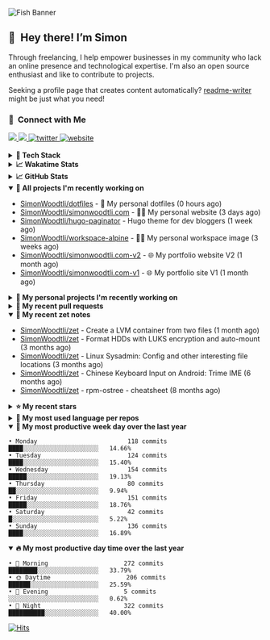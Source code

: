 ![Fish Banner](assets/fish.webp)

## 👋 &nbsp;Hey there! I’m Simon

Through freelancing, I help empower businesses in my community who lack
an online presence and technological expertise. I'm also an open source
enthusiast and like to contribute to projects.

Seeking a profile page that creates content automatically?
[readme-writer] might be just what you need!

### 🤝 &nbsp;Connect with Me

<div align="left">
<a href="https://linkedin.com/in/simonwoodtli" target="_blank">
<img src="https://img.shields.io/badge/linkedin-1E77B5?style=for-the-badge&logo=linkedin&logoColor=white alt=linkedin" />
</a>
<a href="https://github.com/simonwoodtli" target="_blank">
<img src="https://img.shields.io/badge/github-24292E?style=for-the-badge&logo=github&logoColor=white alt=github" />
</a>
<a href="https://twitter.com/simonwoodtlidev" target="_blank">
<img src="https://img.shields.io/badge/twitter-26a7de?style=for-the-badge&logo=twitter&logoColor=white" alt="twitter"/>
</a>
<a href="https://simonwoodtli.com" target="_blank">
<img src="https://img.shields.io/badge/website-E2925F?style=for-the-badge&logo=google-chrome&logoColor=white" alt="website"/>
</a>
</div>
<br/>


<details>
  <summary><b>🧰 Tech Stack</b></summary>
  <div align="center">
  <a href="https://skillicons.dev" target="_blank">
  <img src="https://skillicons.dev/icons?i=js,html,css,bash,python,go,postgresql,docker,vim,linux" alt="JavaScript, HTML, CSS, Bash, Python, Go, PostgreSQL, Docker, Vim,
  Linux">
  </a>
  </div>
</details>

<details>
  <summary><b>📈 Wakatime Stats</b></summary>
  <p align="center"><a href="https://wakatime.com/@SimonWoodtli">
  <img align="center" width="400" height="300" src="https://wakatime.com/share/@SimonWoodtli/7761bcef-e104-47d9-912a-dfd6bf08868b.svg" />
  </a>
  <a href="https://wakatime.com/@SimonWoodtli">
  <img align="center" width="400" height="300" src="https://wakatime.com/share/@SimonWoodtli/341953df-6a40-47b7-8220-ace4eabe0a17.svg" />
  </a></p>

  <h4><b>💬 I've been working with the following languages over the last 7 days</b></h4>

```
• HTML                           14 hrs 51 mins                 ██████████████░░░░░░░░░░░   55.71%
• CSS                            3 hrs 38 mins                  ███░░░░░░░░░░░░░░░░░░░░░░   13.65%
• XML                            2 hrs 43 mins                  ███░░░░░░░░░░░░░░░░░░░░░░   10.22%
• JavaScript                     2 hrs 1 min                    ██░░░░░░░░░░░░░░░░░░░░░░░   7.56%
• Markdown                       1 hr 25 mins                   █░░░░░░░░░░░░░░░░░░░░░░░░   5.34%
• TOML                           50 mins                        █░░░░░░░░░░░░░░░░░░░░░░░░   3.16%
• Vim Script                     38 mins                        █░░░░░░░░░░░░░░░░░░░░░░░░   2.43%
• conf                           12 mins                        ░░░░░░░░░░░░░░░░░░░░░░░░░   0.8%
• JSON                           10 mins                        ░░░░░░░░░░░░░░░░░░░░░░░░░   0.67%
• Other                          7 mins                         ░░░░░░░░░░░░░░░░░░░░░░░░░   0.46%
```

  <h4>👷 I've been working on the following projects over the last 7 days</h4>

```
• simonwoodtli.com               23 hrs 22 mins                 ██████████████████████░░░   87.6%
• Unknown Project                2 hrs 10 mins                  ██░░░░░░░░░░░░░░░░░░░░░░░   8.13%
• dotfiles                       38 mins                        █░░░░░░░░░░░░░░░░░░░░░░░░   2.43%
• zet                            16 mins                        ░░░░░░░░░░░░░░░░░░░░░░░░░   1.05%
• Private                        12 mins                        ░░░░░░░░░░░░░░░░░░░░░░░░░   0.8%
```

  <h4><b>🛠️ I've been working with the following editors over the last 7 days</b></h4>

```
• Vim                            26 hrs 41 mins                 █████████████████████████   100%
```

  <h4><b>💻 I've been working with the following operating systems over the last 7 days</b></h4>

```
• Linux                          26 hrs 41 mins                 █████████████████████████   100%
```

</details>

<details>
  <summary><b>📈 GitHub Stats</b></summary>
  <div align="center">
  <a href="https://github.com/anuraghazra/github-readme-stats"> 
  <img src="https://github-readme-stats.vercel.app/api?username=simonwoodtli&theme=onedark&show_icons=true&hide_rank=true&custom_title=Stats&count_private=true&hide_border=true&hide=issues&line_height=24&bg_color=0d1117" alt="Github Stats">
  <img src="https://github-readme-stats.vercel.app/api/top-langs/?username=simonwoodtli&layout=compact&theme=onedark&count_private=true&hide_border=true&bg_color=0d1117" alt="Top Langs">
  </a>
  </div>
</details>

<details open="">
  <summary><b>👷 All projects I'm recently working on</b></summary>

* [SimonWoodtli/dotfiles](https://github.com/SimonWoodtli/dotfiles) - 🏡 My personal dotfiles (0 hours ago)
* [SimonWoodtli/simonwoodtli.com](https://github.com/SimonWoodtli/simonwoodtli.com) - 👨‍💻 My personal website (3 days ago)
* [SimonWoodtli/hugo-paginator](https://github.com/SimonWoodtli/hugo-paginator) - Hugo theme for dev bloggers (1 week ago)
* [SimonWoodtli/workspace-alpine](https://github.com/SimonWoodtli/workspace-alpine) - 🤖🐳 My personal workspace image (3 weeks ago)
* [SimonWoodtli/simonwoodtli.com-v2](https://github.com/SimonWoodtli/simonwoodtli.com-v2) - 🌐 My portfolio website V2 (1 month ago)
* [SimonWoodtli/simonwoodtli.com-v1](https://github.com/SimonWoodtli/simonwoodtli.com-v1) - 🌐 My portfolio site V1 (1 month ago)

</details>
<details>
  <summary><b>🌱 My personal projects I'm recently working on</b></summary>

* [SimonWoodtli/dotfiles](https://github.com/SimonWoodtli/dotfiles) - 🏡 My personal dotfiles (0 hours ago)
* [SimonWoodtli/simonwoodtli.com](https://github.com/SimonWoodtli/simonwoodtli.com) - 👨‍💻 My personal website (3 days ago)
* [SimonWoodtli/hugo-paginator](https://github.com/SimonWoodtli/hugo-paginator) - Hugo theme for dev bloggers (1 week ago)
* [SimonWoodtli/workspace-alpine](https://github.com/SimonWoodtli/workspace-alpine) - 🤖🐳 My personal workspace image (3 weeks ago)
* [SimonWoodtli/simonwoodtli.com-v2](https://github.com/SimonWoodtli/simonwoodtli.com-v2) - 🌐 My portfolio website V2 (1 month ago)
* [SimonWoodtli/simonwoodtli.com-v1](https://github.com/SimonWoodtli/simonwoodtli.com-v1) - 🌐 My portfolio site V1 (1 month ago)

</details>
<details>
  <summary><b>🔨 My recent pull requests</b></summary>

* [feat: add wireguard-generate-keys script](https://github.com/SimonWoodtli/dotfiles-old/pull/14) on [SimonWoodtli/dotfiles-old](https://github.com/SimonWoodtli/dotfiles-old) (15 months ago)
* [feat: add video-to-gif script](https://github.com/SimonWoodtli/dotfiles-old/pull/13) on [SimonWoodtli/dotfiles-old](https://github.com/SimonWoodtli/dotfiles-old) (15 months ago)
* [feat: add spoof-mac-linux script](https://github.com/SimonWoodtli/dotfiles-old/pull/12) on [SimonWoodtli/dotfiles-old](https://github.com/SimonWoodtli/dotfiles-old) (15 months ago)
* [feat: add sp-tmux script](https://github.com/SimonWoodtli/dotfiles-old/pull/11) on [SimonWoodtli/dotfiles-old](https://github.com/SimonWoodtli/dotfiles-old) (15 months ago)
* [feat: add sp script](https://github.com/SimonWoodtli/dotfiles-old/pull/10) on [SimonWoodtli/dotfiles-old](https://github.com/SimonWoodtli/dotfiles-old) (15 months ago)

</details>
<details open="">
  <summary><b>📝 My recent zet notes</b></summary>

* [SimonWoodtli/zet](https://github.com/SimonWoodtli/zet/tree/81ce0dbe96be0a5c57d5913a00baaa9e57ad0512/20231101173245) - Create a LVM container from two files (1 month ago)
* [SimonWoodtli/zet](https://github.com/SimonWoodtli/zet/tree/5c90053d8e9e429e7f6f68f557c97d080eaeb3b2/20230908235916) - Format HDDs with LUKS encryption and auto-mount (3 months ago)
* [SimonWoodtli/zet](https://github.com/SimonWoodtli/zet/tree/f4e6f009cb8f8ff44e9646977125d87dd8f845f9/20230908235236) - Linux Sysadmin: Config and other interesting file locations (3 months ago)
* [SimonWoodtli/zet](https://github.com/SimonWoodtli/zet/tree/d442487a83af583abd23719912a1c1f7496cff33/20230620172505) - Chinese Keyboard Input on Android: Trime IME (6 months ago)
* [SimonWoodtli/zet](https://github.com/SimonWoodtli/zet/tree/3d9625f8bc632c595fa8b28b6f6f09026dd9eec2/20230418171555) - rpm-ostree - cheatsheet (8 months ago)

</details>
<details>
  <summary><b>⭐ My recent stars</b></summary>


</details>
<details>
  <summary><b>💬 My most used language per repos</b></summary>

```
• Shell                          15 repos                       █████████████████████░░░░   83.33%
• CSS                            2 repos                        ███░░░░░░░░░░░░░░░░░░░░░░   11.11%
• Nix                            1 repo                         █░░░░░░░░░░░░░░░░░░░░░░░░   5.56%
```

</details>
<details open="">
  <summary><b>📆 My most productive week day over the last year</b></summary>

```
• Monday                         118 commits                    ████░░░░░░░░░░░░░░░░░░░░░   14.66%
• Tuesday                        124 commits                    ████░░░░░░░░░░░░░░░░░░░░░   15.40%
• Wednesday                      154 commits                    █████░░░░░░░░░░░░░░░░░░░░   19.13%
• Thursday                       80 commits                     ██░░░░░░░░░░░░░░░░░░░░░░░   9.94%
• Friday                         151 commits                    █████░░░░░░░░░░░░░░░░░░░░   18.76%
• Saturday                       42 commits                     █░░░░░░░░░░░░░░░░░░░░░░░░   5.22%
• Sunday                         136 commits                    ████░░░░░░░░░░░░░░░░░░░░░   16.89%
```

</details>
<details open="">
  <summary><b>🔥 My most productive day time over the last year</b></summary>

```
• 🌅 Morning                     272 commits                    ████████░░░░░░░░░░░░░░░░░   33.79%
• 🌞 Daytime                     206 commits                    ██████░░░░░░░░░░░░░░░░░░░   25.59%
• 🌇 Evening                     5 commits                      ░░░░░░░░░░░░░░░░░░░░░░░░░   0.62%
• 🌃 Night                       322 commits                    ██████████░░░░░░░░░░░░░░░   40.00%
```

</details>

[![Hits](https://hits.seeyoufarm.com/api/count/incr/badge.svg?url=https%3A%2F%2Fgithub.com%2Fsimonwoodtli&count_bg=%23689D6A&title_bg=%23282828&icon=&icon_color=%23E7E7E7&title=views+%28today+%2F+total%29&edge_flat=false)](https://hits.seeyoufarm.com)

[readme-writer]: <https://github.com/SimonWoodtli/readme-writer>
